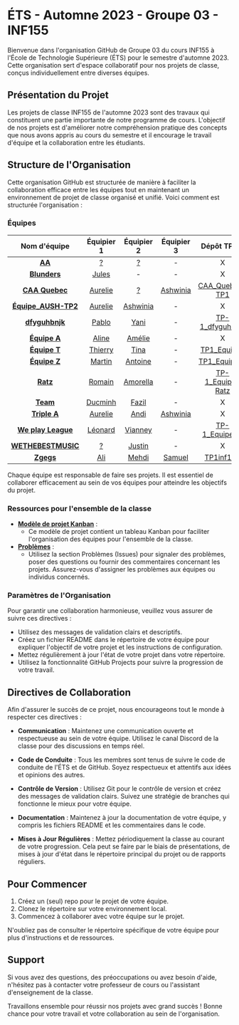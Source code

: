 # ÉTS - Automne 2023 - Groupe 03 - INF155

Bienvenue dans l'organisation GitHub de Groupe 03 du cours INF155 à l'École de Technologie Supérieure (ÉTS) pour le semestre d'automne 2023. Cette organisation sert d'espace collaboratif pour nos projets de classe, conçus individuellement entre diverses équipes.

## Présentation du Projet

Les projets de classe INF155 de l'automne 2023 sont des travaux qui constituent une partie importante de notre programme de cours. L'objectif de nos projets est d'améliorer notre compréhension pratique des concepts que nous avons appris au cours du semestre et il encourage le travail d'équipe et la collaboration entre les étudiants.

## Structure de l'Organisation

Cette organisation GitHub est structurée de manière à faciliter la collaboration efficace entre les équipes tout en maintenant un environnement de projet de classe organisé et unifié. Voici comment est structurée l'organisation :

### Équipes

| Nom d'équipe | Équipier 1 | Équipier 2 | Équipier 3 | Dépôt TP #1 | Dépôt TP #2 |
|:--------:|:--------:|:--------:|:--------:|:--------:|:--------:|
| **[AA](https://github.com/orgs/ETS-Fall-2023-GR03-INF155/teams/aa)** | [?](https://github.com/Rappazax4) | [?](https://github.com/ArunSingam9) | - | X | X |
| **[Blunders](https://github.com/orgs/ETS-Fall-2023-GR03-INF155/teams/blunders)** | [Jules](https://github.com/julesgaudet) | - | - | X | X |
| **[CAA Quebec](https://github.com/orgs/ETS-Fall-2023-GR03-INF155/teams/caa-quebec)** | [Aurelie](https://github.com/Aurelie202) | [?](https://github.com/Azetryx) | [Ashwinia](https://github.com/ashwiniaxo) | [CAA_Quebec-TP1](https://github.com/ETS-Fall-2023-GR03-INF155/CAA_Quebec-TP1) | X |
| **[Équipe_AUSH-TP2](https://github.com/orgs/ETS-Fall-2023-GR03-INF155/teams/equipe_aush-tp2)** | [Aurelie](https://github.com/Aurelie202) | [Ashwinia](https://github.com/ashwiniaxo) | - | X | [Equipe_AUSH](https://github.com/ETS-Fall-2023-GR03-INF155/Equipe_AUSH-TP2) |
| **[dfyguhbnjk](https://github.com/orgs/ETS-Fall-2023-GR03-INF155/teams/dfyguhbnjk)** | [Pablo](https://github.com/Hesus47) | [Yani](https://github.com/Amelo32) | - | [TP-1_dfyguhbnjk](https://github.com/ETS-Fall-2023-GR03-INF155/TP-1_dfyguhbnjk) | [TP-2](https://github.com/ETS-Fall-2023-GR03-INF155/TP-2) |
| **[Équipe A](https://github.com/orgs/ETS-Fall-2023-GR03-INF155/teams/equipe-a)** | [Aline](https://github.com/alinesec) | [Amélie](https://github.com/amelie-lemay) | - | X | X |
| **[Équipe T](https://github.com/orgs/ETS-Fall-2023-GR03-INF155/teams/equipe-t)** | [Thierry](https://github.com/ThierryNicolasPouliot) | [Tina](https://github.com/Tinzer9) | - | [TP1_EquipeT](https://github.com/ETS-Fall-2023-GR03-INF155/TP1_EquipeT) | [TP2_EquipeT](https://github.com/ETS-Fall-2023-GR03-INF155/TP2_EquipeT) |
| **[Équipe Z](https://github.com/orgs/ETS-Fall-2023-GR03-INF155/teams/equipe-z)** | [Martin](https://github.com/Martinrolo) | [Antoine](https://github.com/AntoineSt-Amour) | - | [TP1_Equipe_Z](https://github.com/ETS-Fall-2023-GR03-INF155/TP1_Equipe_Z) | X |
| **[Ratz](https://github.com/orgs/ETS-Fall-2023-GR03-INF155/teams/ratz)** | [Romain](https://github.com/RomainBoiret) | [Amorella](https://github.com/amorella) | - | [TP-1_Equipe-Ratz](https://github.com/ETS-Fall-2023-GR03-INF155/TP-1_Equipe-Ratz) | X |
| **[Team](https://github.com/orgs/ETS-Fall-2023-GR03-INF155/teams/team)** | [Ducminh](https://github.com/reverse-smartass) | [Fazil](https://github.com/Pokefaz) | - | X | [TP2_Circuits_logiques_TEAM](https://github.com/ETS-Fall-2023-GR03-INF155/TP2_Circuits_logiques_TEAM) |
| **[Triple A](https://github.com/orgs/ETS-Fall-2023-GR03-INF155/teams/triple-a)** | [Aurelie](https://github.com/Aurelie202) | [Andi](https://github.com/Rappazax4) | [Ashwinia](https://github.com/ashwiniaxo) | X | [Triple-A-TP2](https://github.com/ETS-Fall-2023-GR03-INF155/Triple-A-TP2) |
| **[We play League](https://github.com/orgs/ETS-Fall-2023-GR03-INF155/teams/we-play-league)** | [Léonard](https://github.com/AdelnorAcmorux) | [Vianney](https://github.com/Vianpyro) | - | [TP-1_Equipe-A](https://github.com/ETS-Fall-2023-GR03-INF155/TP-1_Equipe-A) | [TP-2_We-play-League](https://github.com/ETS-Fall-2023-GR03-INF155/TP-2_We-play-League) |
| **[WETHEBESTMUSIC](https://github.com/orgs/ETS-Fall-2023-GR03-INF155/teams/wethebestmusic)** | [?](https://github.com/Mik3Hawk) | [Justin](https://github.com/Justin17-hub) | - | X | X |
| **[Zgegs](https://github.com/orgs/ETS-Fall-2023-GR03-INF155/teams/zgegs)** | [Ali](https://github.com/Ali200303) | [Mehdi](https://github.com/Delta-ReFz) | [Samuel](https://github.com/Samuel2001511) | [TP1inf155](https://github.com/Ali200303/TP1inf155) | X |

Chaque équipe est responsable de faire ses projets. Il est essentiel de collaborer efficacement au sein de vos équipes pour atteindre les objectifs du projet.

### Ressources pour l'ensemble de la classe

- **[Modèle de projet Kanban](https://github.com/orgs/ETS-Fall-2023-GR03-INF155/projects/7)** :
  - Ce modèle de projet contient un tableau Kanban pour faciliter l'organisation des équipes pour l'ensemble de la classe.
- **[Problèmes](https://github.com/ETS-Fall-2023-GR03-INF155/.github/issues)** :
  - Utilisez la section Problèmes (Issues) pour signaler des problèmes, poser des questions ou fournir des commentaires concernant les projets. Assurez-vous d'assigner les problèmes aux équipes ou individus concernés.

### Paramètres de l'Organisation

Pour garantir une collaboration harmonieuse, veuillez vous assurer de suivre ces directives :

- Utilisez des messages de validation clairs et descriptifs.
- Créez un fichier README dans le répertoire de votre équipe pour expliquer l'objectif de votre projet et les instructions de configuration.
- Mettez régulièrement à jour l'état de votre projet dans votre répertoire.
- Utilisez la fonctionnalité GitHub Projects pour suivre la progression de votre travail.

## Directives de Collaboration

Afin d'assurer le succès de ce projet, nous encourageons tout le monde à respecter ces directives :

- **Communication** : Maintenez une communication ouverte et respectueuse au sein de votre équipe. Utilisez le canal Discord de la classe pour des discussions en temps réel.

- **Code de Conduite** : Tous les membres sont tenus de suivre le code de conduite de l'ÉTS et de GitHub. Soyez respectueux et attentifs aux idées et opinions des autres.

- **Contrôle de Version** : Utilisez Git pour le contrôle de version et créez des messages de validation clairs. Suivez une stratégie de branches qui fonctionne le mieux pour votre équipe.

- **Documentation** : Maintenez à jour la documentation de votre équipe, y compris les fichiers README et les commentaires dans le code.

- **Mises à Jour Régulières** : Mettez périodiquement la classe au courant de votre progression. Cela peut se faire par le biais de présentations, de mises à jour d'état dans le répertoire principal du projet ou de rapports réguliers.

## Pour Commencer

1. Créez un (seul) repo pour le projet de votre équipe.
1. Clonez le répertoire sur votre environnement local.
1. Commencez à collaborer avec votre équipe sur le projet.

N'oubliez pas de consulter le répertoire spécifique de votre équipe pour plus d'instructions et de ressources.

## Support

Si vous avez des questions, des préoccupations ou avez besoin d'aide, n'hésitez pas à contacter votre professeur de cours ou l'assistant d'enseignement de la classe.

Travaillons ensemble pour réussir nos projets avec grand succès ! Bonne chance pour votre travail et votre collaboration au sein de l'organisation.
